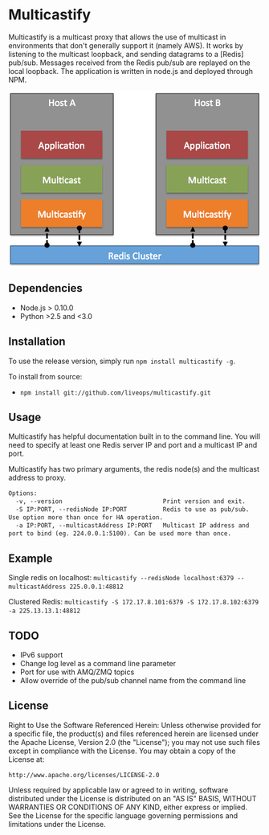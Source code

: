 Multicastify
============

Multicastify is a multicast proxy that allows the use of multicast in environments that don't generally support it (namely AWS). It works by listening to the multicast loopback, and sending datagrams to a [Redis] pub/sub. Messages received from the Redis pub/sub are replayed on the local loopback. The application is written in node.js and deployed through NPM.

![Multicastify image](docs/multicastify.png?raw=true)

Dependencies
------------
 * Node.js > 0.10.0
 * Python \>2.5 and \<3.0

Installation
------------
To use the release version, simply run `npm install multicastify -g`. 

To install from source:
 * `npm install git://github.com/liveops/multicastify.git`

Usage
-----
Multicastify has helpful documentation built in to the command line. You will need to specify at least one Redis server IP and port and a multicast IP and port.

Multicastify has two primary arguments, the redis node(s) and the multicast address to proxy.

    Options:
      -v, --version                            Print version and exit.
      -S IP:PORT, --redisNode IP:PORT          Redis to use as pub/sub. Use option more than once for HA operation.
      -a IP:PORT, --multicastAddress IP:PORT   Multicast IP address and port to bind (eg. 224.0.0.1:5100). Can be used more than once.

Example
-------
Single redis on localhost:
    `multicastify --redisNode localhost:6379 --multicastAddress 225.0.0.1:48812`

Clustered Redis:
    `multicastify -S 172.17.8.101:6379 -S 172.17.8.102:6379 -a 225.13.13.1:48812`

TODO
----
 * IPv6 support
 * Change log level as a command line parameter 
 * Port for use with AMQ/ZMQ topics
 * Allow override of the pub/sub channel name from the command line

License
-------
Right to Use the Software Referenced Herein: Unless otherwise provided for a specific file, the product(s) and files referenced herein are licensed under the Apache License, Version 2.0 (the "License"); you may not use such files except in compliance with the License. You may obtain a copy of the License at:

    http://www.apache.org/licenses/LICENSE-2.0

Unless required by applicable law or agreed to in writing, software distributed under the License is distributed on an "AS IS" BASIS, WITHOUT WARRANTIES OR CONDITIONS OF ANY KIND, either express or implied. See the License for the specific language governing permissions and limitations under the License.

